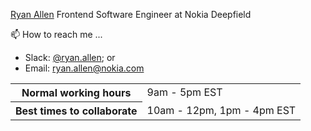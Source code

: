 [Ryan Allen](https://team.deepfield.com/post/635788078475264000/ryan-allen-job-description-i-work-on-web-pages)
Frontend Software Engineer at Nokia Deepfield

📫 How to reach me ... 
- Slack: [@ryan.allen](https://app.slack.com/client/TFGS7ELFJ/D01FFN1644V/user_profile/U01FC346CF8); or
- Email: [ryan.allen@nokia.com](mailto:ryan.allen@nokia.com)

<table>
  <tr>
    <th>Normal working hours</th>
    <td>9am - 5pm EST</td>
  </tr>
  <tr>
    <th>Best times to collaborate</th>
    <td>10am - 12pm, 1pm - 4pm EST</td>
  </tr>
  
